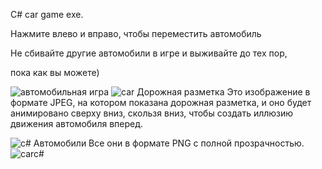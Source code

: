 
C# car game   exe.


Нажмите влево и вправо, чтобы переместить автомобиль

Не сбивайте другие автомобили в игре и выживайте до тех пор,

пока  как вы можете)

![автомобильная игра](https://user-images.githubusercontent.com/84037263/160056068-568bfef7-ef1d-416d-bb9e-b04ac84acdec.png)
![car](https://user-images.githubusercontent.com/84037263/160537101-55e12489-8b17-41bd-acb6-e09f9244b272.png)
Дорожная разметка
Это изображение в формате JPEG, на котором показана дорожная разметка,
и оно будет анимировано сверху вниз, скользя вниз, чтобы создать иллюзию движения автомобиля вперед.

![c#](https://user-images.githubusercontent.com/84037263/160537701-07058002-48ce-44f2-a78a-7a6fdd216136.png)
Автомобили
Все они в формате PNG с полной прозрачностью.![carc#](https://user-images.githubusercontent.com/84037263/160537909-84f9ba65-acbc-441e-8d57-04c57e88f45b.png)

